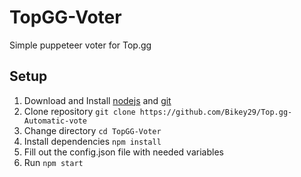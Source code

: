 # TopGG-Voter
Simple puppeteer voter for Top.gg

## Setup

1. Download and Install [nodejs](https://nodejs.org/en/) and [git](https://git-scm.com/)
2. Clone repository `git clone https://github.com/Bikey29/Top.gg-Automatic-vote`
3. Change directory `cd TopGG-Voter`
4. Install dependencies `npm install`
5. Fill out the config.json file with needed variables
5. Run `npm start`
